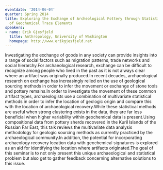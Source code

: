 ```yaml
---
eventdate: '2014-06-04'
quarter: Spring 2014
title: Exploring the Exchange of Archeological Pottery through Statistical Analyses
  of Geochemical Trace Elements
speakers:
- name: Erik Gjesfjeld
  title: Anthropology, University of Washington
  homepage: http://www.erikgjesfjeld.net
---
```

Investigating the exchange of goods in any society can provide insights into a range of social factors such as migration patterns, trade networks and social hierarchy.For archaeological research, exchange can be difficult to recognize among people who lived in the past as it is not always clear where an artifact was originally produced.In recent decades, archaeological research on exchange has increasingly relied on the use of geological sourcing methods in order to infer the movement or exchange of stone tools and pottery remains.In order to investigate the movement of these common artifact types, archaeologists use a combination of multivariate statistical methods in order to infer the location of geologic origin and compare this with the location of archaeological recovery.While these statistical methods are useful when strong clustering exists in the data, they are far less beneficial when higher variability within geochemical data is present.Using compositional data from pottery sherds recovered in the Kuril Islands of the Russian Far East, this talk reviews the multivariate data analysis methodology for geologic sourcing methods as currently practiced by the archaeological community.In addition, the potential for incorporating archaeology recovery location data with geochemical signatures is explored as an aid for identifying the location where artifacts originated.The goal of this seminar is to not only present this unique archaeological and statistical problem but also get to gather feedback concerning alternative solutions to this issue.


